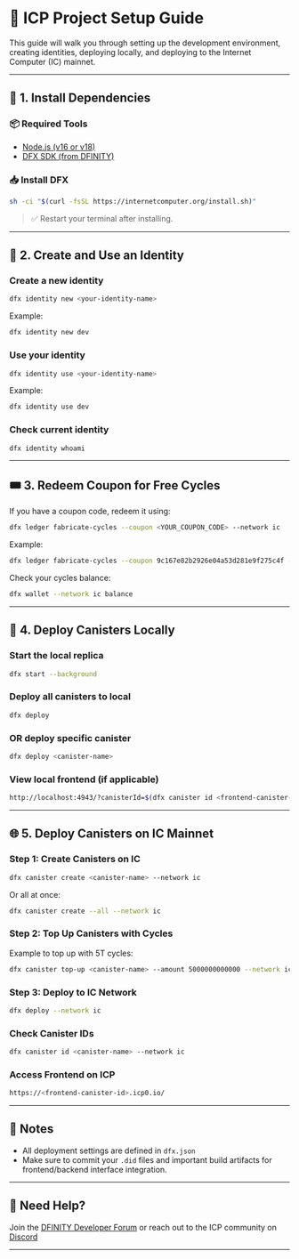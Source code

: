 # 🚀 ICP Project Setup Guide

This guide will walk you through setting up the development environment, creating identities, deploying locally, and deploying to the Internet Computer (IC) mainnet.

---

## 🔧 1. Install Dependencies

### 📦 Required Tools

- [Node.js (v16 or v18)](https://nodejs.org/)
- [DFX SDK (from DFINITY)](https://internetcomputer.org/docs/current/developer-docs/setup/sdk-installation)

### 📥 Install DFX

```bash
sh -ci "$(curl -fsSL https://internetcomputer.org/install.sh)"
```

> ✅ Restart your terminal after installing.

---

## 👤 2. Create and Use an Identity

### Create a new identity

```bash
dfx identity new <your-identity-name>
```

Example:

```bash
dfx identity new dev
```

### Use your identity

```bash
dfx identity use <your-identity-name>
```

Example:

```bash
dfx identity use dev
```

### Check current identity

```bash
dfx identity whoami
```

---

## 🎟 3. Redeem Coupon for Free Cycles

If you have a coupon code, redeem it using:

```bash
dfx ledger fabricate-cycles --coupon <YOUR_COUPON_CODE> --network ic
```

Example:

```bash
dfx ledger fabricate-cycles --coupon 9c167e82b2926e04a53d281e9f275c4f --network ic
```

Check your cycles balance:

```bash
dfx wallet --network ic balance
```

---

## 🧪 4. Deploy Canisters Locally

### Start the local replica

```bash
dfx start --background
```

### Deploy all canisters to local

```bash
dfx deploy
```

### OR deploy specific canister

```bash
dfx deploy <canister-name>
```

### View local frontend (if applicable)

```bash
http://localhost:4943/?canisterId=$(dfx canister id <frontend-canister-name>)
```

---

## 🌐 5. Deploy Canisters on IC Mainnet

### Step 1: Create Canisters on IC

```bash
dfx canister create <canister-name> --network ic
```

Or all at once:

```bash
dfx canister create --all --network ic
```

### Step 2: Top Up Canisters with Cycles

Example to top up with 5T cycles:

```bash
dfx canister top-up <canister-name> --amount 5000000000000 --network ic
```

### Step 3: Deploy to IC Network

```bash
dfx deploy --network ic
```

### Check Canister IDs

```bash
dfx canister id <canister-name> --network ic
```

### Access Frontend on ICP

```bash
https://<frontend-canister-id>.icp0.io/
```

---

## 📌 Notes

- All deployment settings are defined in `dfx.json`
- Make sure to commit your `.did` files and important build artifacts for frontend/backend interface integration.

---

## 💬 Need Help?

Join the [DFINITY Developer Forum](https://forum.dfinity.org/) or reach out to the ICP community on [Discord](https://discord.gg/hs3vPbvx2q)

---
